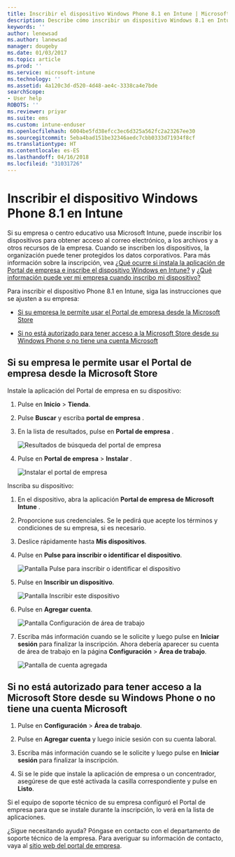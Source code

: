 ```yaml
---
title: Inscribir el dispositivo Windows Phone 8.1 en Intune | Microsoft Docs
description: Describe cómo inscribir un dispositivo Windows 8.1 en Intune.
keywords: ''
author: lenewsad
ms.author: lanewsad
manager: dougeby
ms.date: 01/03/2017
ms.topic: article
ms.prod: ''
ms.service: microsoft-intune
ms.technology: ''
ms.assetid: 4a120c3d-d520-4d48-ae4c-3338ca4e7bde
searchScope:
- User help
ROBOTS: ''
ms.reviewer: priyar
ms.suite: ems
ms.custom: intune-enduser
ms.openlocfilehash: 6004be5fd38efcc3ec6d325a562fc2a23267ee30
ms.sourcegitcommit: 5eba4bad151be32346aedc7cbb0333d71934f8cf
ms.translationtype: HT
ms.contentlocale: es-ES
ms.lasthandoff: 04/16/2018
ms.locfileid: "31031726"
---
```

# <a name="enroll-your-windows-phone-81-device-in-intune"></a>Inscribir el dispositivo Windows Phone 8.1 en Intune

Si su empresa o centro educativo usa Microsoft Intune, puede inscribir los dispositivos para obtener acceso al correo electrónico, a los archivos y a otros recursos de la empresa. Cuando se inscriben los dispositivos, la organización puede tener protegidos los datos corporativos. Para más información sobre la inscripción, vea [¿Qué ocurre si instala la aplicación de Portal de empresa e inscribe el dispositivo Windows en Intune?](what-happens-if-you-install-the-company-portal-app-and-enroll-your-device-in-intune-windows.md) y [¿Qué información puede ver mi empresa cuando inscribo mi dispositivo?](what-info-can-your-company-see-when-you-enroll-your-device-in-intune.md)


Para inscribir el dispositivo Phone 8.1 en Intune, siga las instrucciones que se ajusten a su empresa:

-   [Si su empresa le permite usar el Portal de empresa desde la Microsoft Store](#if-your-company-lets-you-use-the-company-portal-from-the-windows-store)

-   [Si no está autorizado para tener acceso a la Microsoft Store desde su Windows Phone o no tiene una cuenta Microsoft](#if-you-are-not-allowed-to-access-the-windows-store-from-your-windows-phone-or-if-you-do-not-have-a-microsoft-account)

## <a name="if-your-company-lets-you-use-the-company-portal-from-the-microsoft-store"></a>Si su empresa le permite usar el Portal de empresa desde la Microsoft Store
Instale la aplicación del Portal de empresa en su dispositivo:

1.  Pulse en **Inicio** &gt; **Tienda**.

2.  Pulse **Buscar** y escriba **portal de empresa** .

3.  En la lista de resultados, pulse en **Portal de empresa** .

    ![Resultados de búsqueda del portal de empresa](./media/WP81-1-CP-search-store-v2.png)

4.  Pulse en **Portal de empresa**  &gt; **Instalar** .

    ![Instalar el portal de empresa](./media/WP81-2-CP-install-v2.png)

Inscriba su dispositivo:

1.  En el dispositivo, abra la aplicación **Portal de empresa de Microsoft Intune** .

2.  Proporcione sus credenciales. Se le pedirá que acepte los términos y condiciones de su empresa, si es necesario.

3.  Deslice rápidamente hasta **Mis dispositivos**.

4.  Pulse en **Pulse para inscribir o identificar el dispositivo**.

    ![Pantalla Pulse para inscribir o identificar el dispositivo](./media/WP81-enroll-1-swipe-my-devices.png)

5.  Pulse en **Inscribir un dispositivo**.

    ![Pantalla Inscribir este dispositivo](./media/WP81-enroll-2-enroll-this-device.png)

6.  Pulse en **Agregar cuenta**.

    ![Pantalla Configuración de área de trabajo](./media/WP81-enroll-3-workplace-add-acct.png)

7.  Escriba más información cuando se le solicite y luego pulse en **Iniciar sesión** para finalizar la inscripción. Ahora debería aparecer su cuenta de área de trabajo en la página **Configuración** &gt; **Área de trabajo**.

    ![Pantalla de cuenta agregada](./media/WP81-enroll-4-account-added.png)

## <a name="if-you-are-not-allowed-to-access-the-microsoft-store-from-your-windows-phone-or-if-you-do-not-have-a-microsoft-account"></a>Si no está autorizado para tener acceso a la Microsoft Store desde su Windows Phone o no tiene una cuenta Microsoft

1.  Pulse en **Configuración** &gt; **Área de trabajo**.

2.  Pulse en **Agregar cuenta** y luego inicie sesión con su cuenta laboral.

3.  Escriba más información cuando se le solicite y luego pulse en **Iniciar sesión** para finalizar la inscripción.

4.  Si se le pide que instale la aplicación de empresa o un concentrador, asegúrese de que esté activada la casilla correspondiente y pulse en **Listo**.

Si el equipo de soporte técnico de su empresa configuró el Portal de empresa para que se instale durante la inscripción, lo verá en la lista de aplicaciones.

¿Sigue necesitando ayuda? Póngase en contacto con el departamento de soporte técnico de la empresa. Para averiguar su información de contacto, vaya al [sitio web del portal de empresa](https://portal.manage.microsoft.com#HelpDeskDialog).
